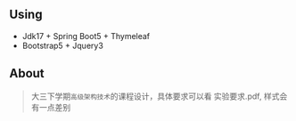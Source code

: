 ## Using

+ Jdk17 + Spring Boot5 + Thymeleaf
+ Bootstrap5 + Jquery3

## About

> 大三下学期`高级架构技术`的课程设计，具体要求可以看 实验要求.pdf, 样式会有一点差别
